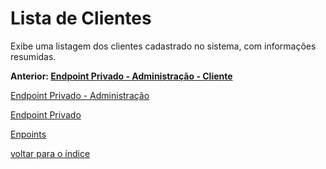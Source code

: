 # Lista de Clientes

Exibe uma listagem dos clientes cadastrado no sistema, com informações resumidas.

**Anterior: [Endpoint Privado - Administração - Cliente](/docs/endpoints/README.md#cliente)**

[Endpoint Privado - Administração](/docs/endpoints/README.md#endpoint-privado---administração)

[Endpoint Privado](/docs/endpoints/README.md#endpoint-privado)

[Enpoints](/docs/endpoints/README.md)

[voltar para o índice](/README.md#endpoints)
